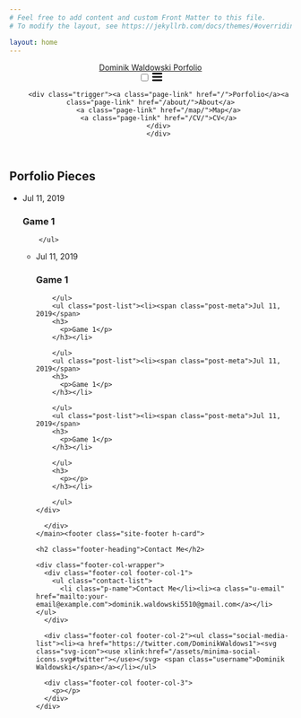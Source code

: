 ```yaml
---
# Feel free to add content and custom Front Matter to this file.
# To modify the layout, see https://jekyllrb.com/docs/themes/#overriding-theme-defaults

layout: home
---
```

<!DOCTYPE html>
<html lang="en"><head>
  <meta charset="utf-8">
  <meta http-equiv="X-UA-Compatible" content="IE=edge">
  <meta name="viewport" content="width=device-width, initial-scale=1"><!-- Begin Jekyll SEO tag v2.6.1 -->
<title>Dominik Waldowski Porfolio</title>
<meta name="generator" content="Jekyll v3.8.6" />
<meta property="og:title" content="Dominik Waldowski Porfolio" />
<meta property="og:locale" content="en_US" />
<meta name="description" content="Porfolio Page for Dominik Waldowski" />
<meta property="og:description" content="Porfolio Page for Dominik Waldowski" />
<link rel="canonical" href="http://localhost:4000/" />
<meta property="og:url" content="http://localhost:4000/" />
<meta property="og:site_name" content="Porfolio Page for Dominik Waldowski" />
<script type="application/ld+json">
{"url":"http://localhost:4000/","headline":"Dominik Waldowski Porfolio","description":"Write an awesome description for your new site here. You can edit this line in _config.yml. It will appear in your document head meta (for Google search results) and in your feed.xml site description.","name":"Dominik Waldowski Porfolio","@type":"WebSite","@context":"https://schema.org"}</script>
<!-- End Jekyll SEO tag -->
<link rel="stylesheet" href="/assets/main.css"><link type="application/atom+xml" rel="alternate" href="http://localhost:4000/feed.xml" title="Dominik Waldowski Porfolio" /></head>
<body><header class="site-header" role="banner">

  <div class="wrapper"><a class="site-title" rel="author" href="/">Dominik Waldowski Porfolio</a><nav class="site-nav">
        <input type="checkbox" id="nav-trigger" class="nav-trigger" />
        <label for="nav-trigger">
          <span class="menu-icon">
            <svg viewBox="0 0 18 15" width="18px" height="15px">
              <path d="M18,1.484c0,0.82-0.665,1.484-1.484,1.484H1.484C0.665,2.969,0,2.304,0,1.484l0,0C0,0.665,0.665,0,1.484,0 h15.032C17.335,0,18,0.665,18,1.484L18,1.484z M18,7.516C18,8.335,17.335,9,16.516,9H1.484C0.665,9,0,8.335,0,7.516l0,0 c0-0.82,0.665-1.484,1.484-1.484h15.032C17.335,6.031,18,6.696,18,7.516L18,7.516z M18,13.516C18,14.335,17.335,15,16.516,15H1.484 C0.665,15,0,14.335,0,13.516l0,0c0-0.82,0.665-1.483,1.484-1.483h15.032C17.335,12.031,18,12.695,18,13.516L18,13.516z"/>
            </svg>
          </span>
        </label>

        <div class="trigger"><a class="page-link" href="/">Porfolio</a><a class="page-link" href="/about/">About</a>
		<a class="page-link" href="/map/">Map</a>
		<a class="page-link" href="/CV/">CV</a>
		</div>
		</div>
</header>
<main class="page-content" aria-label="Content">
      <div class="wrapper">
        <div class="home">
<h2 class="post-list-heading">Porfolio Pieces</h2>
    <ul class="post-list"><li><span class="post-meta">Jul 11, 2019</span>
        <h3>
          <p>Game 1</p>
        </h3></li>
		
		</ul>
<ul class="post-list"><li><span class="post-meta">Jul 11, 2019</span>
        <h3>
          <p>Game 1</p>
        </h3></li>
		
		</ul>
		<ul class="post-list"><li><span class="post-meta">Jul 11, 2019</span>
        <h3>
          <p>Game 1</p>
        </h3></li>
		
		</ul>
		<ul class="post-list"><li><span class="post-meta">Jul 11, 2019</span>
        <h3>
          <p>Game 1</p>
        </h3></li>
		
		</ul>
		<ul class="post-list"><li><span class="post-meta">Jul 11, 2019</span>
        <h3>
          <p>Game 1</p>
        </h3></li>
		
		</ul>
        <h3>
          <p></p>
        </h3></li>
		
		</ul>
    </div>

      </div>
    </main><footer class="site-footer h-card">
  <data class="u-url" href="/"></data>

  <div class="wrapper">

    <h2 class="footer-heading">Contact Me</h2>

    <div class="footer-col-wrapper">
      <div class="footer-col footer-col-1">
        <ul class="contact-list">
          <li class="p-name">Contact Me</li><li><a class="u-email" href="mailto:your-email@example.com">dominik.waldowski5510@gmail.com</a></li></ul>
      </div>

      <div class="footer-col footer-col-2"><ul class="social-media-list"><li><a href="https://twitter.com/DominikWaldows1"><svg class="svg-icon"><use xlink:href="/assets/minima-social-icons.svg#twitter"></use></svg> <span class="username">Dominik Waldowski</span></a></li></ul>
</div>

      <div class="footer-col footer-col-3">
        <p></p>
      </div>
    </div>

  </div>

</footer>
</body>

</html>
